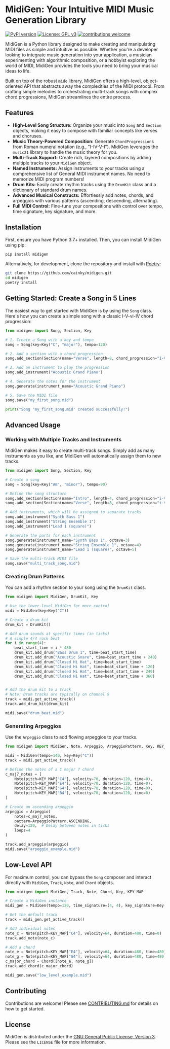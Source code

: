 # MidiGen: Your Intuitive MIDI Music Generation Library

[![PyPI version](https://badge.fury.io/py/midigen.svg)](https://badge.fury.io/py/midigen)
[![License: GPL v3](https://img.shields.io/badge/License-GPLv3-blue.svg)](https://www.gnu.org/licenses/gpl-3.0)
[![contributions welcome](https://img.shields.io/badge/contributions-welcome-brightgreen.svg?style=flat)](https://github.com/cainky/midigen/issues)

MidiGen is a Python library designed to make creating and manipulating MIDI files as simple and intuitive as possible. Whether you're a developer looking to integrate music generation into your application, a musician experimenting with algorithmic composition, or a hobbyist exploring the world of MIDI, MidiGen provides the tools you need to bring your musical ideas to life.

Built on top of the robust `mido` library, MidiGen offers a high-level, object-oriented API that abstracts away the complexities of the MIDI protocol. From crafting simple melodies to orchestrating multi-track songs with complex chord progressions, MidiGen streamlines the entire process.

## Features

-   **High-Level Song Structure:** Organize your music into `Song` and `Section` objects, making it easy to compose with familiar concepts like verses and choruses.
-   **Music Theory-Powered Composition:** Generate `ChordProgression`s from Roman numeral notation (e.g., "I-IV-V-I"). MidiGen leverages the `music21` library to handle the music theory for you.
-   **Multi-Track Support:** Create rich, layered compositions by adding multiple tracks to your `MidiGen` object.
-   **Named Instruments:** Assign instruments to your tracks using a comprehensive list of General MIDI instrument names. No need to memorize MIDI program numbers!
-   **Drum Kits:** Easily create rhythm tracks using the `DrumKit` class and a dictionary of standard drum names.
-   **Advanced Musical Constructs:** Effortlessly add notes, chords, and arpeggios with various patterns (ascending, descending, alternating).
-   **Full MIDI Control:** Fine-tune your compositions with control over tempo, time signature, key signature, and more.

## Installation

First, ensure you have Python 3.7+ installed. Then, you can install MidiGen using pip:

```bash
pip install midigen
```

Alternatively, for development, clone the repository and install with [Poetry](https://python-poetry.org/):

```bash
git clone https://github.com/cainky/midigen.git
cd midigen
poetry install
```

## Getting Started: Create a Song in 5 Lines

The easiest way to get started with MidiGen is by using the `Song` class. Here's how you can create a simple song with a classic I-V-vi-IV chord progression:

```python
from midigen import Song, Section, Key

# 1. Create a Song with a key and tempo
song = Song(key=Key("C", "major"), tempo=120)

# 2. Add a section with a chord progression
song.add_section(Section(name="Verse", length=8, chord_progression="I-V-vi-IV"))

# 3. Add an instrument to play the progression
song.add_instrument("Acoustic Grand Piano")

# 4. Generate the notes for the instrument
song.generate(instrument_name="Acoustic Grand Piano")

# 5. Save the MIDI file
song.save("my_first_song.mid")

print("Song 'my_first_song.mid' created successfully!")
```

## Advanced Usage

### Working with Multiple Tracks and Instruments

MidiGen makes it easy to create multi-track songs. Simply add as many instruments as you like, and MidiGen will automatically assign them to new tracks.

```python
from midigen import Song, Section, Key

# Create a song
song = Song(key=Key("Am", "minor"), tempo=90)

# Define the song structure
song.add_section(Section(name="Intro", length=4, chord_progression="i-VI-III-VII"))
song.add_section(Section(name="Verse", length=8, chord_progression="i-VI-III-VII-i-VI-iv-V"))

# Add instruments, which will be assigned to separate tracks
song.add_instrument("Synth Bass 1")
song.add_instrument("String Ensemble 1")
song.add_instrument("Lead 1 (square)")

# Generate the parts for each instrument
song.generate(instrument_name="Synth Bass 1", octave=3)
song.generate(instrument_name="String Ensemble 1", octave=4)
song.generate(instrument_name="Lead 1 (square)", octave=5)

# Save the multi-track MIDI file
song.save("multi_track_song.mid")
```

### Creating Drum Patterns

You can add a rhythm section to your song using the `DrumKit` class.

```python
from midigen import MidiGen, DrumKit, Key

# Use the lower-level MidiGen for more control
midi = MidiGen(key=Key("C"))

# Create a drum kit
drum_kit = DrumKit()

# Add drum sounds at specific times (in ticks)
# A simple 4/4 rock beat
for i in range(4):
    beat_start_time = i * 480
    drum_kit.add_drum("Bass Drum 1", time=beat_start_time)
    drum_kit.add_drum("Acoustic Snare", time=beat_start_time + 240)
    drum_kit.add_drum("Closed Hi Hat", time=beat_start_time)
    drum_kit.add_drum("Closed Hi Hat", time=beat_start_time + 120)
    drum_kit.add_drum("Closed Hi Hat", time=beat_start_time + 240)
    drum_kit.add_drum("Closed Hi Hat", time=beat_start_time + 360)


# Add the drum kit to a track
# Note: Drum tracks are typically on channel 9
track = midi.get_active_track()
track.add_drum_kit(drum_kit)

midi.save("drum_beat.mid")
```

### Generating Arpeggios

Use the `Arpeggio` class to add flowing arpeggios to your tracks.

```python
from midigen import MidiGen, Note, Arpeggio, ArpeggioPattern, Key, KEY_MAP

midi = MidiGen(tempo=140, key=Key("C"))
track = midi.get_active_track()

# Define the notes of a C major 7 chord
c_maj7_notes = [
    Note(pitch=KEY_MAP["C4"], velocity=70, duration=120, time=0),
    Note(pitch=KEY_MAP["E4"], velocity=70, duration=120, time=0),
    Note(pitch=KEY_MAP["G4"], velocity=70, duration=120, time=0),
    Note(pitch=KEY_MAP["B4"], velocity=70, duration=120, time=0)
]

# Create an ascending arpeggio
arpeggio = Arpeggio(
    notes=c_maj7_notes,
    pattern=ArpeggioPattern.ASCENDING,
    delay=120,  # Delay between notes in ticks
    loops=4
)

track.add_arpeggio(arpeggio)
midi.save("arpeggio_example.mid")
```

## Low-Level API

For maximum control, you can bypass the `Song` composer and interact directly with `MidiGen`, `Track`, `Note`, and `Chord` objects.

```python
from midigen import MidiGen, Track, Note, Chord, Key, KEY_MAP

# Create a MidiGen instance
midi_gen = MidiGen(tempo=120, time_signature=(4, 4), key_signature=Key("C"))

# Get the default track
track = midi_gen.get_active_track()

# Add individual notes
note_c = Note(pitch=KEY_MAP["C4"], velocity=64, duration=480, time=0)
track.add_note(note_c)

# Add a chord
note_e = Note(pitch=KEY_MAP["E4"], velocity=64, duration=480, time=480)
note_g = Note(pitch=KEY_MAP["G4"], velocity=64, duration=480, time=480)
c_major_chord = Chord([note_e, note_g])
track.add_chord(c_major_chord)

midi_gen.save("low_level_example.mid")
```

## Contributing

Contributions are welcome! Please see [CONTRIBUTING.md](CONTRIBUTING.md) for details on how to get started.

## License

MidiGen is distributed under the [GNU General Public License, Version 3](LICENSE). Please see the `LICENSE` file for more information.
